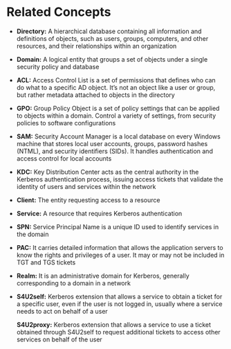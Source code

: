 # Related Concepts

* **Directory:** A hierarchical database containing all information and definitions of objects, such as users, groups, computers, and other resources, and their relationships within an organization
* **Domain:** A logical entity that groups a set of objects under a single security policy and database
* **ACL:** Access Control List is a set of permissions that defines who can do what to a specific AD object. It’s not an object like a user or group, but rather metadata attached to objects in the directory
* **GPO:** Group Policy Object is a set of policy settings that can be applied to objects within a domain. Control a variety of settings, from security policies to software configurations
* **SAM:** Security Account Manager is a local database on every Windows machine that stores local user accounts, groups, password hashes (NTML), and security identifiers (SIDs). It handles authentication and access control for local accounts
* **KDC:** Key Distribution Center acts as the central authority in the Kerberos authentication process, issuing access tickets that validate the identity of users and services within the network
* **Client:** The entity requesting access to a resource
* **Service:** A resource that requires Kerberos authentication
* **SPN:** Service Principal Name is a unique ID used to identify services in the domain
* **PAC:** It carries detailed information that allows the application servers to know the rights and privileges of a user. It may or may not be included in TGT and TGS tickets
* **Realm:** It is an administrative domain for Kerberos, generally corresponding to a domain in a network
*   **S4U2self:** Kerberos extension that allows a service to obtain a ticket for a specific user, even if the user is not logged in, usually where a service needs to act on behalf of a user

    **S4U2proxy:** Kerberos extension that allows a service to use a ticket obtained through S4U2self to request additional tickets to access other services on behalf of the user
